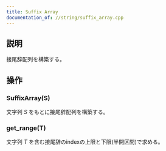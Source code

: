 ```yaml
---
title: Suffix Array
documentation_of: //string/suffix_array.cpp
---
```


## 説明
接尾辞配列を構築する。

## 操作
### SuffixArray(S)
文字列 $S$ をもとに接尾辞配列を構築する。
### get_range(T)
文字列 $T$ を含む接尾辞のindexの上限と下限(半開区間)で求める。